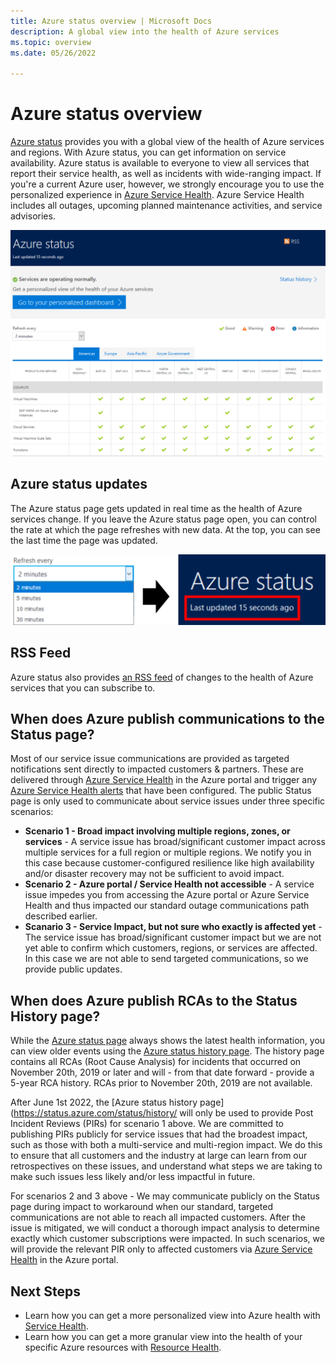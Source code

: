 ```yaml
---
title: Azure status overview | Microsoft Docs
description: A global view into the health of Azure services
ms.topic: overview
ms.date: 05/26/2022

---
```

# Azure status overview

[Azure status](https://status.azure.com/status/) provides you with a global view of the health of Azure services and regions. With Azure status, you can get information on service availability. Azure status is available to everyone to view all services that report their service health, as well as incidents with wide-ranging impact. If you're a current Azure user, however, we strongly encourage you to use the personalized experience in [Azure Service Health](https://aka.ms/azureservicehealth). Azure Service Health includes all outages, upcoming planned maintenance activities, and service advisories.

![Azure status page](./media/azure-status-overview/azure-status.PNG)

## Azure status updates

The Azure status page gets updated in real time as the health of Azure services change. If you leave the Azure status page open, you can control the rate at which the page refreshes with new data. At the top, you can see the last time the page was updated.

![Azure status refresh](./media/azure-status-overview/update.PNG)

## RSS Feed

Azure status also provides [an RSS feed](https://status.azure.com/status/feed/) of changes to the health of Azure services that you can subscribe to.

## When does Azure publish communications to the Status page?
 
Most of our service issue communications are provided as targeted notifications sent directly to impacted customers & partners. These are delivered through [Azure Service Health](https://azure.microsoft.com/features/service-health/) in the Azure portal and trigger any [Azure Service Health alerts](/azure/service-health/alerts-activity-log-service-notifications-portal?toc=%2Fazure%2Fservice-health%2Ftoc.json) that have been configured. The public Status page is only used to communicate about service issues under three specific scenarios:

- **Scenario 1 - Broad impact involving multiple regions, zones, or services** - A service issue has broad/significant customer impact across multiple services for a full region or multiple regions. We notify you in this case because customer-configured resilience like high availability and/or disaster recovery may not be sufficient to avoid impact.
- **Scenario 2 - Azure portal / Service Health not accessible** - A service issue impedes you from accessing the Azure portal or Azure Service Health and thus impacted our standard outage communications path described earlier. 
- **Scanario 3 - Service Impact, but not sure who exactly is affected yet** - The service issue has broad/significant customer impact but we are not yet able to confirm which customers, regions, or services are affected. In this case we are not able to send targeted communications, so we provide public updates.
 
## When does Azure publish RCAs to the Status History page?

While the [Azure status page](https://status.azure.com/status) always shows the latest health information, you can view older events using the [Azure status history page](https://status.azure.com/status/history/). The history page contains all RCAs (Root Cause Analysis) for incidents that occurred on November 20th, 2019 or later and will - from that date forward - provide a 5-year RCA history. RCAs prior to November 20th, 2019 are not available.
 
After June 1st 2022, the [Azure status history page](https://status.azure.com/status/history/ will only be used to provide Post Incident Reviews (PIRs) for scenario 1 above. We are committed to publishing PIRs publicly for service issues that had the broadest impact, such as those with both a multi-service and multi-region impact. We do this to ensure that all customers and the industry at large can learn from our retrospectives on these issues, and understand what steps we are taking to make such issues less likely and/or less impactful in future. 
 
For scenarios 2 and 3 above - We may communicate publicly on the Status page during impact to workaround when our standard, targeted communications are not able to reach all impacted customers. After the issue is mitigated, we will conduct a thorough impact analysis to determine exactly which customer subscriptions were impacted. In such scenarios, we will provide the relevant PIR only to affected customers via [Azure Service Health](https://azure.microsoft.com/features/service-health/) in the Azure portal.


## Next Steps

* Learn how you can get a more personalized view into Azure health with [Service Health](./service-health-overview.md).
* Learn how you can get a more granular view into the health of your specific Azure resources with [Resource Health](./resource-health-overview.md).
